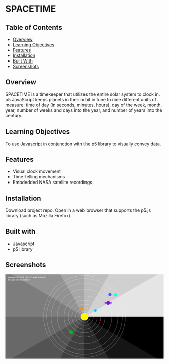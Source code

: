 # SPACETIME

## Table of Contents

* [Overview](#overview)
* [Learning Objectives](#learning-objectives)
* [Features](#features)
* [Installation](#installation)
* [Built With](#built-with)
* [Screenshots](#screenshots)

## Overview

SPACETIME is a timekeeper that utilizes the entire solar system to clock in. p5 JavaScript keeps planets in their orbit in tune to nine different units of measure: time of day (in seconds, minutes, hours), day of the week, month, year, number of weeks and days into the year, and number of years into the century.

## Learning Objectives

To use Javascript in conjunction with the p5 library to visually convey data.

## Features

* Visual clock movement
* Time-telling mechanisms
* Embdedded NASA satellite recordings

## Installation

Download project repo. Open in a web browser that supports the p5.js library (such as Mozilla Firefox).

## Built with

* Javascript
* p5 library

## Screenshots

![screenshot](https://github.com/leiacarts/spacetime/blob/master/spacetime.png)
